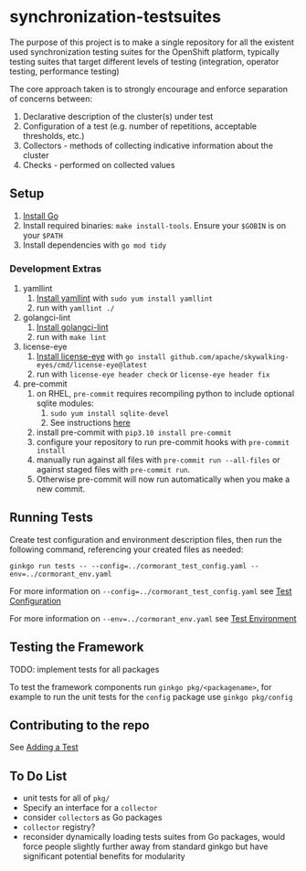 # synchronization-testsuites

The purpose of this project is to make a single repository for all the existent used synchronization testing suites for the OpenShift platform, typically testing suites that target  different levels of testing (integration, operator testing, performance testing)

The core approach taken is to strongly encourage and enforce separation of concerns between:
1. Declarative description of the cluster(s) under test
1. Configuration of a test (e.g. number of repetitions, acceptable thresholds, etc.)
1. Collectors - methods of collecting indicative information about the cluster
1. Checks - performed on collected values

## Setup

1. [Install Go](https://go.dev/doc/install)
1. Install required binaries: `make install-tools`. Ensure your `$GOBIN` is on your `$PATH`
1. Install dependencies with `go mod tidy`

### Development Extras

1. yamllint
    1. [Install yamllint](https://yamllint.readthedocs.io/en/stable/) with `sudo yum install yamllint`
    1. run with `yamllint ./`
1. golangci-lint
    1. [Install golangci-lint](https://golangci-lint.run/usage/install/#local-installation)
    1. run with `make lint`
1. license-eye
    1. [Install license-eye](https://github.com/apache/skywalking-eyes) with `go install github.com/apache/skywalking-eyes/cmd/license-eye@latest`
    1. run with `license-eye header check` or `license-eye header fix`
1. pre-commit
    1. on RHEL, `pre-commit` requires recompiling python to include optional sqlite modules:
        1. `sudo yum install sqlite-devel`
        1. See instructions [here](https://tecadmin.net/how-to-install-python-3-10-on-centos-rhel-8-fedora/)
    1. install pre-commit with `pip3.10 install pre-commit`
    1. configure your repository to run pre-commit hooks with `pre-commit install`
    1. manually run against all files with `pre-commit run --all-files` or against staged files with `pre-commit run`.
    1. Otherwise pre-commit will now run automatically when you make a new commit.

## Running Tests

Create test configuration and environment description files, then run the following command, referencing your created files as needed:

```shell
ginkgo run tests -- --config=../cormorant_test_config.yaml --env=../cormorant_env.yaml
```

For more information on `--config=../cormorant_test_config.yaml` see [Test Configuration](doc/test_configuration.md)

For more information on `--env=../cormorant_env.yaml` see [Test Environment](doc/test_environment.md)

## Testing the Framework

TODO: implement tests for all packages

To test the framework components run `ginkgo pkg/<packagename>`, for example to run the unit tests for the `config` package use `ginkgo pkg/config`

## Contributing to the repo

See [Adding a Test](doc/implementing_a_test.md)

## To Do List

* unit tests for all of `pkg/`
* Specify an interface for a `collector`
* consider `collector`s as Go packages
* `collector` registry?
* reconsider dynamically loading tests suites from Go packages, would force people slightly further away from standard ginkgo but have significant potential benefits for modularity
